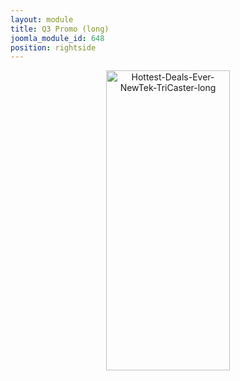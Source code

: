 ```yaml
---
layout: module
title: Q3 Promo (long)
joomla_module_id: 648
position: rightside
---
```

<center><a target="_blank" href="http://pages.newtek.com/q3-promo-2014.html"><img class="friendly-img" alt="Hottest-Deals-Ever-NewTek-TriCaster-long" src="{{"images/Hottest-Deals-Ever-NewTek-TriCaster-long.png" | cdn }}" height="480" width="198" /></a></center>
